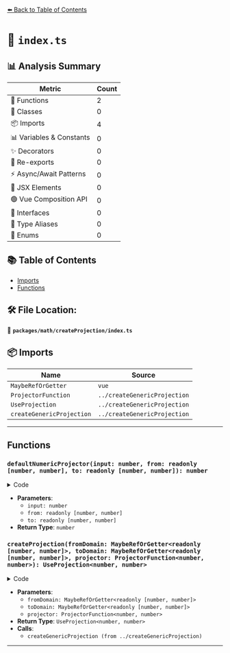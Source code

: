 [⬅️ Back to Table of Contents](../../../index.md)

# 📄 `index.ts`

## 📊 Analysis Summary

| Metric | Count |
|--------|-------|
| 🔧 Functions | 2 |
| 🧱 Classes | 0 |
| 📦 Imports | 4 |
| 📊 Variables & Constants | 0 |
| ✨ Decorators | 0 |
| 🔄 Re-exports | 0 |
| ⚡ Async/Await Patterns | 0 |
| 💠 JSX Elements | 0 |
| 🟢 Vue Composition API | 0 |
| 📐 Interfaces | 0 |
| 📑 Type Aliases | 0 |
| 🎯 Enums | 0 |

## 📚 Table of Contents

- [Imports](#imports)
- [Functions](#functions)

## 🛠️ File Location:
📂 **`packages/math/createProjection/index.ts`**

## 📦 Imports

| Name | Source |
|------|--------|
| `MaybeRefOrGetter` | `vue` |
| `ProjectorFunction` | `../createGenericProjection` |
| `UseProjection` | `../createGenericProjection` |
| `createGenericProjection` | `../createGenericProjection` |


---

## Functions

### `defaultNumericProjector(input: number, from: readonly [number, number], to: readonly [number, number]): number`

<details><summary>Code</summary>

```ts
function defaultNumericProjector(input: number, from: readonly [number, number], to: readonly [number, number]) {
  return (input - from[0]) / (from[1] - from[0]) * (to[1] - to[0]) + to[0]
}
```
</details>

- **Parameters**:
  - `input: number`
  - `from: readonly [number, number]`
  - `to: readonly [number, number]`
- **Return Type**: `number`
### `createProjection(fromDomain: MaybeRefOrGetter<readonly [number, number]>, toDomain: MaybeRefOrGetter<readonly [number, number]>, projector: ProjectorFunction<number, number>): UseProjection<number, number>`

<details><summary>Code</summary>

```ts
export function createProjection(
  fromDomain: MaybeRefOrGetter<readonly [number, number]>,
  toDomain: MaybeRefOrGetter<readonly [number, number]>,
  projector: ProjectorFunction<number, number> = defaultNumericProjector,
): UseProjection<number, number> {
  return createGenericProjection(fromDomain, toDomain, projector)
}
```
</details>

- **Parameters**:
  - `fromDomain: MaybeRefOrGetter<readonly [number, number]>`
  - `toDomain: MaybeRefOrGetter<readonly [number, number]>`
  - `projector: ProjectorFunction<number, number>`
- **Return Type**: `UseProjection<number, number>`
- **Calls**:
  - `createGenericProjection (from ../createGenericProjection)`

---